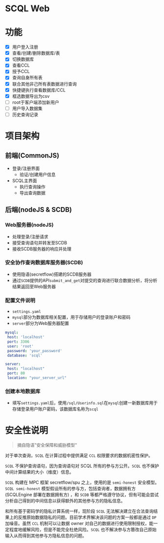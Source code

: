 # SCQL Web
# 功能
- [x] 用户登入注册
- [x] 查看/创建/删除数据库/表
- [x] 切换数据库
- [x] 查看CCL
- [x] 授予CCL
- [x] 查询自身所有表
- [x] 联合其他非己所有表数据进行查询
- [x] 快捷键执行查看数据库/CCL
- [x] 框选数据导出为csv
- [ ] root于客户端添加新用户
- [ ] 用户导入数据集
- [ ] 历史查询记录
# 项目架构
## 前端(CommonJS)
- 登录/注册界面
  - 验证/创建用户信息
- SCQL主界面 
  - 执行查询操作
  - 导出查询数据
## 后端(nodeJS & SCDB)
### Web服务器(nodeJS)
- 处理登录/注册请求
- 接受查询语句并转发至SCDB
- 接收SCDB服务器的响应并处理
### 安全协作查询数据库服务器(SCDB)
- 使用隐语(secretflow)搭建的SCDB服务器
- 通过`SCDB`提供的API`submit_and_get`对提交的查询进行联合数据分析，将分析结果返回至Web服务器
### 配置文件说明
- `settings.yaml`
- `mysql`部分为数据库相关配置，用于存储用户的登录账户和密码
- `server`部分为Web服务器配置
```yaml
mysql:
 host: 'localhost'
 port: 3306
 user: 'root'
 password: 'your_password'
 database: 'scql'

server:
 host: "localhost"
 port: 80
 location: "your_server_url" 
```
### 创建本地数据库
- 填写`settings.yaml`后，使用`/sql/Userinfo.sql`在`mysql`创建一新数据库用于存储登录用户账户密码，该数据库名称为`scql`
# 安全性说明
> 摘自隐语"安全保障和威胁模型"

对于单次查询，`SCQL` 在计算过程中提供满足 `CCL` 权限要求的数据机密性保护。

`SCQL` 不保护查询语句，因为查询语句对 SCQL 所有的参与方公开。`SCQL` 也不保护中间计算结果的大小（维度）信息。

`SCQL` 构建在 MPC 框架 secretflow/spu 之上，使用的是 `semi-honest` 安全模型。`SCQL semi-honest` 模型假设所有的参与方，包括查询者，数据拥有方(SCQLEngine 部署在数据拥有方) ，和 `SCDB` 等都严格遵守协议，但有可能会尝试分析自己得到的中间信息以获得额外的其他参与方的隐私信息。

和所有基于密码学的隐私计算系统一样，现阶段 `SCQL` 无法解决建立在合法查询结果上的反推原始数据隐私的问题。目前学术界解决该问题的方案一般都是通过 `DP` 加噪音。虽然 `CCL` 机制可以让数据 owner 对自己的数据进行使用限制授权，能一定程度地缓解风险，但是不能完全杜绝风险。`SCQL` 也不解决参与方篡改自己原始输入从而得到其他参与方隐私信息的问题。